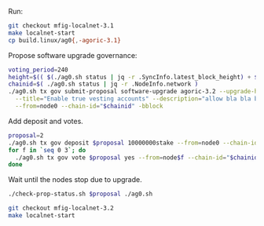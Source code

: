 Run:

```sh
git checkout mfig-localnet-3.1
make localnet-start
cp build.linux/ag0{,-agoric-3.1}
```

Propose software upgrade governance:

```sh
voting_period=240
height=$(( $(./ag0.sh status | jq -r .SyncInfo.latest_block_height) + $voting_period / 3 ))
chainid=$( ./ag0.sh status | jq -r .NodeInfo.network )
./ag0.sh tx gov submit-proposal software-upgrade agoric-3.2 --upgrade-height="$height" \
  --title="Enable true vesting accounts" --description="allow bla bla bla" \
  --from=node0 --chain-id="$chainid" -bblock
```

Add deposit and votes.

```sh
proposal=2
./ag0.sh tx gov deposit $proposal 10000000stake --from=node0 --chain-id="$chainid" -bblock --yes
for f in `seq 0 3`; do
  ./ag0.sh tx gov vote $proposal yes --from=node$f --chain-id="$chainid" -bblock --yes
done
```

Wait until the nodes stop due to upgrade.

```sh
./check-prop-status.sh $proposal ./ag0.sh
```

```sh
git checkout mfig-localnet-3.2
make localnet-start
```
